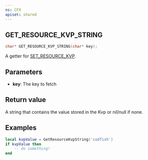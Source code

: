 ```yaml
---
ns: CFX
apiset: shared
---
```

## GET_RESOURCE_KVP_STRING

```c
char* GET_RESOURCE_KVP_STRING(char* key);
```

A getter for [SET_RESOURCE_KVP](#_0x21C7A35B).

## Parameters
* **key**: The key to fetch

## Return value
A string that contains the value stored in the Kvp or nil/null if none.

## Examples

```lua
local kvpValue = GetResourceKvpString('codfish') 
if kvpValue then
	-- do something!
end
```